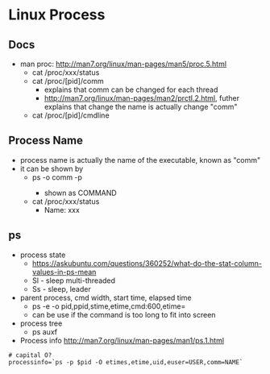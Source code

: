 # Linux Process
## Docs
* man proc: http://man7.org/linux/man-pages/man5/proc.5.html
  * cat /proc/xxx/status
  * cat /proc/[pid]/comm
    * explains that comm can be changed for each thread
    * http://man7.org/linux/man-pages/man2/prctl.2.html, futher explains that change the name is actually change "comm"
  * cat /proc/[pid]/cmdline
## Process Name
* process name is actually the name of the executable, known as "comm"
* it can be shown by
  * ps -o comm -p <pid>
    * shown as COMMAND
  * cat /proc/xxx/status
    * Name: xxx
 

## ps
* process state
  * https://askubuntu.com/questions/360252/what-do-the-stat-column-values-in-ps-mean
  * Sl - sleep multi-threaded
  * Ss - sleep, leader
* parent process, cmd width, start time, elapsed time
  * ps -e -o pid,ppid,stime,etime,cmd:600,etime=
  * can be use if the command is too long to fit into screen
* process tree
  * ps auxf
* Process info
http://man7.org/linux/man-pages/man1/ps.1.html
```
# capital O?
processinfo=`ps -p $pid -O etimes,etime,uid,euser=USER,comm=NAME`
```
